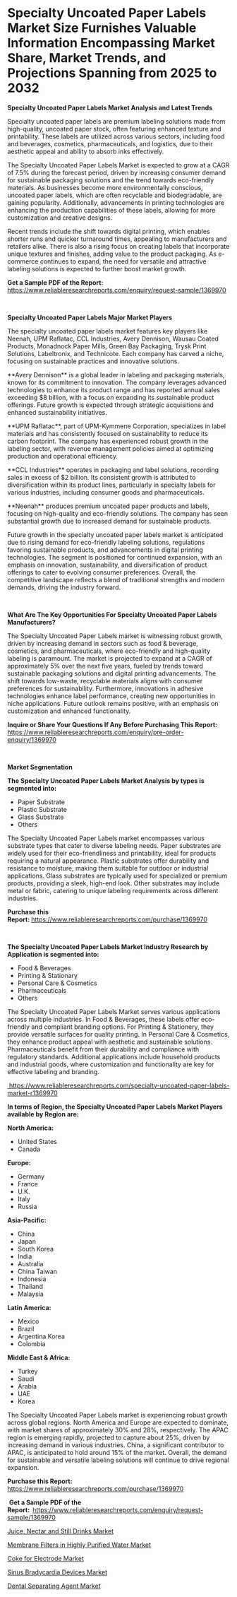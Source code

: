 <p><h1>Specialty Uncoated Paper Labels Market Size Furnishes Valuable Information Encompassing Market Share, Market Trends, and Projections Spanning from 2025 to 2032</h1></p><p><strong>Specialty Uncoated Paper Labels Market Analysis and Latest Trends</strong></p>
<p><p>Specialty uncoated paper labels are premium labeling solutions made from high-quality, uncoated paper stock, often featuring enhanced texture and printability. These labels are utilized across various sectors, including food and beverages, cosmetics, pharmaceuticals, and logistics, due to their aesthetic appeal and ability to absorb inks effectively. </p><p>The Specialty Uncoated Paper Labels Market is expected to grow at a CAGR of 7.5% during the forecast period, driven by increasing consumer demand for sustainable packaging solutions and the trend towards eco-friendly materials. As businesses become more environmentally conscious, uncoated paper labels, which are often recyclable and biodegradable, are gaining popularity. Additionally, advancements in printing technologies are enhancing the production capabilities of these labels, allowing for more customization and creative designs.</p><p>Recent trends include the shift towards digital printing, which enables shorter runs and quicker turnaround times, appealing to manufacturers and retailers alike. There is also a rising focus on creating labels that incorporate unique textures and finishes, adding value to the product packaging. As e-commerce continues to expand, the need for versatile and attractive labeling solutions is expected to further boost market growth.</p></p>
<p><strong>Get a Sample PDF of the Report:&nbsp;</strong> <a href="https://www.reliableresearchreports.com/enquiry/request-sample/1369970?utm_campaign=32&utm_medium=2&utm_source=Github&utm_content=ia&utm_term=22032025&utm_id=specialty-uncoated-paper-labels">https://www.reliableresearchreports.com/enquiry/request-sample/1369970</a></p>
<p>&nbsp;</p>
<p><strong>Specialty Uncoated Paper Labels Major Market Players</strong></p>
<p><p>The specialty uncoated paper labels market features key players like Neenah, UPM Raflatac, CCL Industries, Avery Dennison, Wausau Coated Products, Monadnock Paper Mills, Green Bay Packaging, Trysk Print Solutions, Labeltronix, and Technicote. Each company has carved a niche, focusing on sustainable practices and innovative solutions.</p><p>**Avery Dennison** is a global leader in labeling and packaging materials, known for its commitment to innovation. The company leverages advanced technologies to enhance its product range and has reported annual sales exceeding $8 billion, with a focus on expanding its sustainable product offerings. Future growth is expected through strategic acquisitions and enhanced sustainability initiatives.</p><p>**UPM Raflatac**, part of UPM-Kymmene Corporation, specializes in label materials and has consistently focused on sustainability to reduce its carbon footprint. The company has experienced robust growth in the labeling sector, with revenue management policies aimed at optimizing production and operational efficiency.</p><p>**CCL Industries** operates in packaging and label solutions, recording sales in excess of $2 billion. Its consistent growth is attributed to diversification within its product lines, particularly in specialty labels for various industries, including consumer goods and pharmaceuticals.</p><p>**Neenah** produces premium uncoated paper products and labels, focusing on high-quality and eco-friendly solutions. The company has seen substantial growth due to increased demand for sustainable products. </p><p>Future growth in the specialty uncoated paper labels market is anticipated due to rising demand for eco-friendly labeling solutions, regulations favoring sustainable products, and advancements in digital printing technologies. The segment is positioned for continued expansion, with an emphasis on innovation, sustainability, and diversification of product offerings to cater to evolving consumer preferences. Overall, the competitive landscape reflects a blend of traditional strengths and modern demands, driving the industry forward.</p></p>
<p>&nbsp;</p>
<p><strong>What Are The Key Opportunities For Specialty Uncoated Paper Labels Manufacturers?</strong></p>
<p><p>The Specialty Uncoated Paper Labels market is witnessing robust growth, driven by increasing demand in sectors such as food & beverage, cosmetics, and pharmaceuticals, where eco-friendly and high-quality labeling is paramount. The market is projected to expand at a CAGR of approximately 5% over the next five years, fueled by trends toward sustainable packaging solutions and digital printing advancements. The shift towards low-waste, recyclable materials aligns with consumer preferences for sustainability. Furthermore, innovations in adhesive technologies enhance label performance, creating new opportunities in niche applications. Future outlook remains positive, with an emphasis on customization and enhanced functionality.</p></p>
<p><strong>Inquire or Share Your Questions If Any Before Purchasing This Report:</strong> <a href="https://www.reliableresearchreports.com/enquiry/pre-order-enquiry/1369970?utm_campaign=32&utm_medium=2&utm_source=Github&utm_content=ia&utm_term=22032025&utm_id=specialty-uncoated-paper-labels">https://www.reliableresearchreports.com/enquiry/pre-order-enquiry/1369970</a></p>
<p>&nbsp;</p>
<p><strong>Market Segmentation</strong></p>
<p><strong>The Specialty Uncoated Paper Labels Market Analysis by types is segmented into:</strong></p>
<p><ul><li>Paper Substrate</li><li>Plastic Substrate</li><li>Glass Substrate</li><li>Others</li></ul></p>
<p><p>The Specialty Uncoated Paper Labels market encompasses various substrate types that cater to diverse labeling needs. Paper substrates are widely used for their eco-friendliness and printability, ideal for products requiring a natural appearance. Plastic substrates offer durability and resistance to moisture, making them suitable for outdoor or industrial applications. Glass substrates are typically used for specialized or premium products, providing a sleek, high-end look. Other substrates may include metal or fabric, catering to unique labeling requirements across different industries.</p></p>
<p><strong>Purchase this Report:&nbsp;</strong><a href="https://www.reliableresearchreports.com/purchase/1369970?utm_campaign=32&utm_medium=2&utm_source=Github&utm_content=ia&utm_term=22032025&utm_id=specialty-uncoated-paper-labels">https://www.reliableresearchreports.com/purchase/1369970</a></p>
<p>&nbsp;</p>
<p><strong>The Specialty Uncoated Paper Labels Market Industry Research by Application is segmented into:</strong></p>
<p><ul><li>Food & Beverages</li><li>Printing & Stationary</li><li>Personal Care & Cosmetics</li><li>Pharmaceuticals</li><li>Others</li></ul></p>
<p><p>The Specialty Uncoated Paper Labels Market serves various applications across multiple industries. In Food & Beverages, these labels offer eco-friendly and compliant branding options. For Printing & Stationery, they provide versatile surfaces for quality printing. In Personal Care & Cosmetics, they enhance product appeal with aesthetic and sustainable solutions. Pharmaceuticals benefit from their durability and compliance with regulatory standards. Additional applications include household products and industrial goods, where customization and functionality are key for effective labeling and branding.</p></p>
<p><a href="https://www.reliableresearchreports.com/specialty-uncoated-paper-labels-market-r1369970?utm_campaign=32&utm_medium=2&utm_source=Github&utm_content=ia&utm_term=22032025&utm_id=specialty-uncoated-paper-labels">&nbsp;https://www.reliableresearchreports.com/specialty-uncoated-paper-labels-market-r1369970</a></p>
<p><strong>In terms of Region, the Specialty Uncoated Paper Labels Market Players available by Region are:</strong></p>
<p>
    <p> <strong> North America: </strong>
        <ul>
            <li>United States</li>
            <li>Canada</li>
        </ul>
        </p> 
    <p> <strong> Europe: </strong>
        <ul>
            <li>Germany</li>
            <li>France</li>
            <li>U.K.</li>
            <li>Italy</li>
            <li>Russia</li>
        </ul>
        </p> 
    <p> <strong> Asia-Pacific: </strong>
        <ul>
            <li>China</li>
            <li>Japan</li>
            <li>South Korea</li>
            <li>India</li>
            <li>Australia</li>
            <li>China Taiwan</li>
            <li>Indonesia</li>
            <li>Thailand</li>
            <li>Malaysia</li>
        </ul>
        </p> 
    <p> <strong> Latin America: </strong>
        <ul>
            <li>Mexico</li>
            <li>Brazil</li>
            <li>Argentina Korea</li>
            <li>Colombia</li>
        </ul>
        </p> 
    <p> <strong> Middle East & Africa: </strong>
        <ul>
            <li>Turkey</li>
            <li>Saudi</li>
            <li>Arabia</li>
            <li>UAE</li>
            <li>Korea</li>
        </ul>
    </p>
    </p>
<p><p>The Specialty Uncoated Paper Labels market is experiencing robust growth across global regions. North America and Europe are expected to dominate, with market shares of approximately 30% and 28%, respectively. The APAC region is emerging rapidly, projected to capture about 25%, driven by increasing demand in various industries. China, a significant contributor to APAC, is anticipated to hold around 15% of the market. Overall, the demand for sustainable and versatile labeling solutions will continue to drive regional expansion.</p></p>
<p><strong>Purchase this Report: </strong><a href="https://www.reliableresearchreports.com/purchase/1369970?utm_campaign=32&utm_medium=2&utm_source=Github&utm_content=ia&utm_term=22032025&utm_id=specialty-uncoated-paper-labels">https://www.reliableresearchreports.com/purchase/1369970</a></p>
<p>&nbsp;<strong>Get a Sample PDF of the Report:&nbsp;&nbsp;</strong><a href="https://www.reliableresearchreports.com/enquiry/request-sample/1369970?utm_campaign=32&utm_medium=2&utm_source=Github&utm_content=ia&utm_term=22032025&utm_id=specialty-uncoated-paper-labels">https://www.reliableresearchreports.com/enquiry/request-sample/1369970</a></p>
<p><strong></strong></p>
<p><p><a href="https://github.com/trossdushi7u/Market-Research-Report-List-1/blob/main/juice-nectar-and-still-drinks-market.md?utm_campaign=32&utm_medium=2&utm_source=Github&utm_content=ia&utm_term=22032025&utm_id=specialty-uncoated-paper-labels">Juice, Nectar and Still Drinks Market</a></p><p><a href="https://github.com/kirstejuvet/Market-Research-Report-List-1/blob/main/membrane-filters-in-highly-purified-water-market.md?utm_campaign=32&utm_medium=2&utm_source=Github&utm_content=ia&utm_term=22032025&utm_id=specialty-uncoated-paper-labels">Membrane Filters in Highly Purified Water Market</a></p><p><a href="https://github.com/abuegalawixo/Market-Research-Report-List-1/blob/main/coke-for-electrode-market.md?utm_campaign=32&utm_medium=2&utm_source=Github&utm_content=ia&utm_term=22032025&utm_id=specialty-uncoated-paper-labels">Coke for Electrode Market</a></p><p><a href="https://github.com/godutetraeva/Market-Research-Report-List-1/blob/main/sinus-bradycardia-devices-market.md?utm_campaign=32&utm_medium=2&utm_source=Github&utm_content=ia&utm_term=22032025&utm_id=specialty-uncoated-paper-labels">Sinus Bradycardia Devices Market</a></p><p><a href="https://github.com/jhoonatsev/Market-Research-Report-List-1/blob/main/dental-separating-agent-market.md?utm_campaign=32&utm_medium=2&utm_source=Github&utm_content=ia&utm_term=22032025&utm_id=specialty-uncoated-paper-labels">Dental Separating Agent Market</a></p></p>